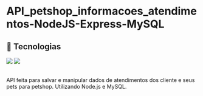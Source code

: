 # API_petshop_informacoes_atendimentos-NodeJS-Express-MySQL

## 🚀 Tecnologias
<div>  
  <img src="https://img.shields.io/badge/JavaScript-F7DF1E?style=for-the-badge&logo=javascript&logoColor=black">
  <img src="https://img.shields.io/badge/Node.js-43853D?style=for-the-badge&logo=node.js&logoColor=white">
</div>
<!-- ## Tecnologias utilizadas durante o curso
* JavaScript
 -->

<br>

API feita para salvar e manipular dados de atendimentos dos cliente e seus pets para petshop. Utilizando Node.js e MySQL.
